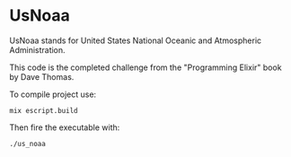 UsNoaa
======

UsNoaa stands for United States National Oceanic and Atmospheric Administration.

This code is the completed challenge from the "Programming Elixir" book by Dave Thomas. 

To compile project use:

```
mix escript.build
```

Then fire the executable with:

```
./us_noaa
```
